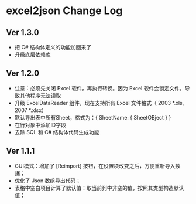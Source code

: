 # excel2json Change Log

## Ver 1.3.0

* 把 C# 结构体定义的功能加回来了
* 升级底层依赖库

## Ver 1.2.0

* 注意：必须先关闭 Excel 软件，再执行转换。因为 Excel 软件会锁定文件，导致其他程序无法读取
* 升级 ExcelDataReader 组件，现在支持所有 Excel 文件格式（ 2003 *.xls, 2007 *.xlsx）
* 默认导出表中所有Sheet，格式为：{ SheetName: { SheetOBject } }
* 在行对象中添加ID字段
* 去除 SQL 和 C# 结构体代码生成功能

## Ver 1.1.1

* GUI模式：增加了 [Reimport] 按钮，在设置项改变之后，方便重新导入数据；
* 优化了 Json 数组导出代码；
* 表格中空白项目计算了默认值：取当前列中非空的值，按照其类型构造默认值；



